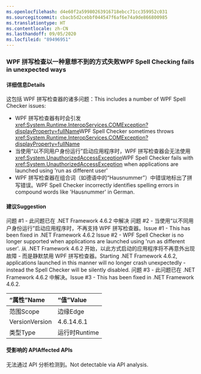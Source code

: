 ```yaml
---
ms.openlocfilehash: d4e60f2a59980263916718ebcc71cc359952c031
ms.sourcegitcommit: cbacb5d2cebbf044547f6af6e74a9de866800985
ms.translationtype: HT
ms.contentlocale: zh-CN
ms.lasthandoff: 09/05/2020
ms.locfileid: "89496951"
---
```

### <a name="wpf-spell-checking-fails-in-unexpected-ways"></a><span data-ttu-id="d6b09-101">WPF 拼写检查以一种意想不到的方式失败</span><span class="sxs-lookup"><span data-stu-id="d6b09-101">WPF Spell Checking fails in unexpected ways</span></span>

#### <a name="details"></a><span data-ttu-id="d6b09-102">详细信息</span><span class="sxs-lookup"><span data-stu-id="d6b09-102">Details</span></span>

<span data-ttu-id="d6b09-103">这包括 WPF 拼写检查器的诸多问题：</span><span class="sxs-lookup"><span data-stu-id="d6b09-103">This includes a number of WPF Spell Checker issues:</span></span><ul><li><span data-ttu-id="d6b09-104">WPF 拼写检查器有时会引发 <xref:System.Runtime.InteropServices.COMException?displayProperty=fullName></span><span class="sxs-lookup"><span data-stu-id="d6b09-104">WPF Spell Checker sometimes throws <xref:System.Runtime.InteropServices.COMException?displayProperty=fullName></span></span></li><li><span data-ttu-id="d6b09-105">当使用“以不同用户身份运行”启动应用程序时，WPF 拼写检查器会无法使用 <xref:System.UnauthorizedAccessException></span><span class="sxs-lookup"><span data-stu-id="d6b09-105">WPF Spell Checker fails with <xref:System.UnauthorizedAccessException> when applications are launched using 'run as different user'</span></span></li><li><span data-ttu-id="d6b09-106">WPF 拼写检查器在组合词（如德语中的“Hausnummer”）中错误地标出了拼写错误。</span><span class="sxs-lookup"><span data-stu-id="d6b09-106">WPF Spell Checker incorrectly identifies spelling errors in compound words like 'Hausnummer' in German.</span></span></li></ul>

#### <a name="suggestion"></a><span data-ttu-id="d6b09-107">建议</span><span class="sxs-lookup"><span data-stu-id="d6b09-107">Suggestion</span></span>

<span data-ttu-id="d6b09-108">问题 #1 - 此问题已在 .NET Framework 4.6.2 中解决 问题 #2 - 当使用“以不同用户身份运行”启动应用程序时，不再支持 WPF 拼写检查器。</span><span class="sxs-lookup"><span data-stu-id="d6b09-108">Issue #1 - This has been fixed in .NET Framework 4.6.2 Issue #2 - WPF Spell Checker is no longer supported when applications are launched using 'run as different user'.</span></span> <span data-ttu-id="d6b09-109">从 .NET Framework 4.6.2 开始，以此方式启动的应用程序将不再意外出现故障 - 而是静默禁用 WPF 拼写检查器。</span><span class="sxs-lookup"><span data-stu-id="d6b09-109">Starting .NET Framework 4.6.2, applications launched in this manner will no longer crash unexpectedly - instead the Spell Checker will be silently disabled.</span></span> <span data-ttu-id="d6b09-110">问题 #3 - 此问题已在 .NET Framework 4.6.2 中解决。</span><span class="sxs-lookup"><span data-stu-id="d6b09-110">Issue #3 - This has been fixed in .NET Framework 4.6.2.</span></span>

| <span data-ttu-id="d6b09-111">“属性”</span><span class="sxs-lookup"><span data-stu-id="d6b09-111">Name</span></span>    | <span data-ttu-id="d6b09-112">“值”</span><span class="sxs-lookup"><span data-stu-id="d6b09-112">Value</span></span>       |
|:--------|:------------|
| <span data-ttu-id="d6b09-113">范围</span><span class="sxs-lookup"><span data-stu-id="d6b09-113">Scope</span></span>   |<span data-ttu-id="d6b09-114">边缘</span><span class="sxs-lookup"><span data-stu-id="d6b09-114">Edge</span></span>|
|<span data-ttu-id="d6b09-115">Version</span><span class="sxs-lookup"><span data-stu-id="d6b09-115">Version</span></span>|<span data-ttu-id="d6b09-116">4.6.1</span><span class="sxs-lookup"><span data-stu-id="d6b09-116">4.6.1</span></span>|
|<span data-ttu-id="d6b09-117">类型</span><span class="sxs-lookup"><span data-stu-id="d6b09-117">Type</span></span>|<span data-ttu-id="d6b09-118">运行时</span><span class="sxs-lookup"><span data-stu-id="d6b09-118">Runtime</span></span>|

#### <a name="affected-apis"></a><span data-ttu-id="d6b09-119">受影响的 API</span><span class="sxs-lookup"><span data-stu-id="d6b09-119">Affected APIs</span></span>

<span data-ttu-id="d6b09-120">无法通过 API 分析检测到。</span><span class="sxs-lookup"><span data-stu-id="d6b09-120">Not detectable via API analysis.</span></span>

<!--

#### Affected APIs

Not detectable via API analysis.

-->
